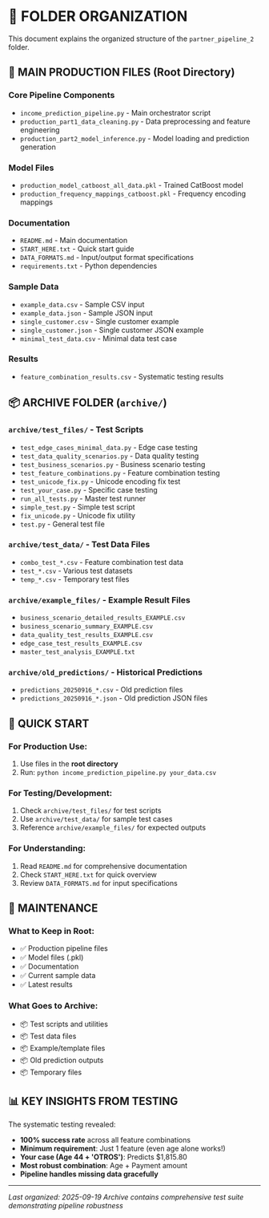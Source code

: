 # 📁 FOLDER ORGANIZATION

This document explains the organized structure of the `partner_pipeline_2` folder.

## 🎯 **MAIN PRODUCTION FILES** (Root Directory)

### **Core Pipeline Components**
- `income_prediction_pipeline.py` - Main orchestrator script
- `production_part1_data_cleaning.py` - Data preprocessing and feature engineering
- `production_part2_model_inference.py` - Model loading and prediction generation

### **Model Files**
- `production_model_catboost_all_data.pkl` - Trained CatBoost model
- `production_frequency_mappings_catboost.pkl` - Frequency encoding mappings

### **Documentation**
- `README.md` - Main documentation
- `START_HERE.txt` - Quick start guide
- `DATA_FORMATS.md` - Input/output format specifications
- `requirements.txt` - Python dependencies

### **Sample Data**
- `example_data.csv` - Sample CSV input
- `example_data.json` - Sample JSON input
- `single_customer.csv` - Single customer example
- `single_customer.json` - Single customer JSON example
- `minimal_test_data.csv` - Minimal data test case

### **Results**
- `feature_combination_results.csv` - Systematic testing results

## 📦 **ARCHIVE FOLDER** (`archive/`)

### **`archive/test_files/`** - Test Scripts
- `test_edge_cases_minimal_data.py` - Edge case testing
- `test_data_quality_scenarios.py` - Data quality testing
- `test_business_scenarios.py` - Business scenario testing
- `test_feature_combinations.py` - Feature combination testing
- `test_unicode_fix.py` - Unicode encoding fix test
- `test_your_case.py` - Specific case testing
- `run_all_tests.py` - Master test runner
- `simple_test.py` - Simple test script
- `fix_unicode.py` - Unicode fix utility
- `test.py` - General test file

### **`archive/test_data/`** - Test Data Files
- `combo_test_*.csv` - Feature combination test data
- `test_*.csv` - Various test datasets
- `temp_*.csv` - Temporary test files

### **`archive/example_files/`** - Example Result Files
- `business_scenario_detailed_results_EXAMPLE.csv`
- `business_scenario_summary_EXAMPLE.csv`
- `data_quality_test_results_EXAMPLE.csv`
- `edge_case_test_results_EXAMPLE.csv`
- `master_test_analysis_EXAMPLE.txt`

### **`archive/old_predictions/`** - Historical Predictions
- `predictions_20250916_*.csv` - Old prediction files
- `predictions_20250916_*.json` - Old prediction JSON files

## 🚀 **QUICK START**

### **For Production Use:**
1. Use files in the **root directory**
2. Run: `python income_prediction_pipeline.py your_data.csv`

### **For Testing/Development:**
1. Check `archive/test_files/` for test scripts
2. Use `archive/test_data/` for sample test cases
3. Reference `archive/example_files/` for expected outputs

### **For Understanding:**
1. Read `README.md` for comprehensive documentation
2. Check `START_HERE.txt` for quick overview
3. Review `DATA_FORMATS.md` for input specifications

## 🧹 **MAINTENANCE**

### **What to Keep in Root:**
- ✅ Production pipeline files
- ✅ Model files (.pkl)
- ✅ Documentation
- ✅ Current sample data
- ✅ Latest results

### **What Goes to Archive:**
- 📦 Test scripts and utilities
- 📦 Test data files
- 📦 Example/template files
- 📦 Old prediction outputs
- 📦 Temporary files

## 📊 **KEY INSIGHTS FROM TESTING**

The systematic testing revealed:
- **100% success rate** across all feature combinations
- **Minimum requirement**: Just 1 feature (even age alone works!)
- **Your case (Age 44 + 'OTROS')**: Predicts $1,815.80
- **Most robust combination**: Age + Payment amount
- **Pipeline handles missing data gracefully**

---

*Last organized: 2025-09-19*
*Archive contains comprehensive test suite demonstrating pipeline robustness*
